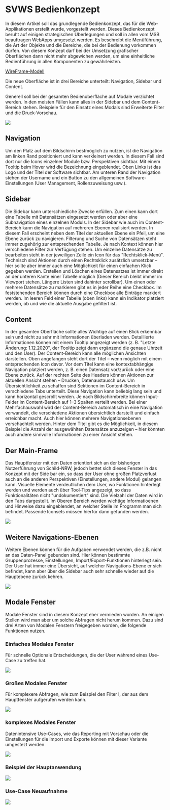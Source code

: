 # SVWS Bedienkonzept
In diesem Artikel soll das grundlegende Bedienkonzept, das für die Web-Applikationen erstellt wurde, vorgestellt werden.
Dieses Bedienkonzept beruht auf einigen strategischen Überlegungen und soll in allen vom MSB beauftragen WebApps umgesetzt werden.
Es beschreibt die Menüführung, die Art der Objekte und die Bereiche, die bei der Bedienung vorkommen dürfen. 
Von diesem Konzept darf bei der Umsetzung grafischer Oberflächen dann nicht mehr abgewichen werden, 
um eine einheitliche Bedienführung in allen Komponenten zu gewährleisten.


[WireFrame-Modell](https://xd.adobe.com/view/4fa6739c-7cb9-444e-b62f-bf5ef48a2b4b-1af5/?fullscreen)

Die neue Oberfläche ist in drei Bereiche unterteilt: Navigation, Sidebar und Content.

Generell soll bei der gesamten Bedienoberfläche auf Modale verzichtet werden. 
In den meisten Fällen kann alles in der Sidebar und dem Content-Bereich stehen. 
Beispiele für den Einsatz eines Modals sind Erweiterte Filter und die Druck-Vorschau.


![](graphics/BK_Konzept.png)


## Navigation
Um den Platz auf dem Bildschirm bestmöglich zu nutzen, ist die Navigation am linken Rand positioniert und kann verkleinert werden. In diesem Fall sind dort nur die Icons einzelner Module bzw. Perspektiven sichtbar. Mit einem Tooltip beim Hover wird die Bezeichnung eingeblendet. Oben Links ist das Logo und der Titel der Software sichtbar. Am unteren Rand der Navigation stehen der Username und ein Button zu den allgemeinen Software-Einstellungen (User Management, Rollenzuweisung usw.).

## Sidebar
Die Sidebar kann unterschiedliche Zwecke erfüllen. Zum einen kann dort eine Tabelle mit Datensätzen eingesetzt werden oder aber eine Subnavigation eines einzelnen Moduls. In der Sidebar wie auch im Content-Bereich kann die Navigation auf mehreren Ebenen realisiert werden. In diesem Fall erscheint neben dem Titel der aktuellen Ebene ein Pfeil, um eine Ebene zurück zu navigieren.
Filterung und Suche von Datensätzen steht immer zugehörig zur entsprechenden Tabelle. Je nach Kontext können hier verschiedene Filter zur Verfügung stehen. Um einzelne Datensätze zu bearbeiten steht in der jeweiligen Zeile ein Icon für das "Rechtsklick-Menü". Technisch sind Aktionen durch einen Rechtsklick zusätzlich umsetzbar – hier sollte aber immer auch eine Möglichkeit für einen einfachen Klick gegeben werden. Erstellen und Löschen eines Datensatzes ist immer direkt an der unteren Kante einer Tabelle möglich (Dieser Bereich bleibt immer im Viewport stehen. Längere Listen sind dahinter scrollbar). Um einen oder mehrere Datensätze zu markieren gibt es in jeder Reihe eine Checkbox. Im feststehenden Bereich können durch eine Checkbox alle Einträge markiert werden. Im leeren Feld einer Tabelle (oben links) kann ein Indikator platziert werden, ob und wie die aktuelle Ausgabe gefiltert ist.

## Content
In der gesamten Oberfläche sollte alles Wichtige auf einen Blick erkennbar sein und nicht zu sehr mit Informationen überladen werden. Detaillierte Informationen können mit einem Tooltip angezeigt werden (z. B. "Letzte Änderung: 1.12.2020", der Tooltip zeigt dann ergänzend die genaue Uhrzeit und den User).
Der Content-Bereich kann alle möglichen Ansichten darstellen. Oben angefangen steht dort der Titel – wenn möglich mit einem entsprechenden Icon davor. Vor dem Titel kann eine kontextabhängige Navigation platziert werden, z. B. einen Datensatz vor/zurück oder eine Ebene zurück. Auf der rechten Seite des Headers können Aktionen zur aktuellen Ansicht stehen – Drucken, Datenaustausch usw.
Um Übersichtlichkeit zu schaffen sind Sektionen im Content-Bereich in verschiedene Tabs unterteilt. Diese Navigation kann beliebig lang sein und kann horizontal gescrollt werden.
Je nach Bildschirmbreite können Input-Felder im Content-Bereich auf 1–3 Spalten verteilt werden. Bei einer Mehrfachauswahl wird der Content-Bereich automatisch in eine Navigation verwandelt, die verschiedene Aktionen übersichtlich darstellt und einfach erreichbar macht. Auch hier können mehrere Navigationsebenen verschachtelt werden. Hinter dem Titel gibt es die Möglichkeit, in diesem Beispiel die Anzahl der ausgewählten Datensätze anzuzeigen – hier könnten auch andere sinnvolle Informationen zu einer Ansicht stehen.


## Der Main-Frame



Das Hauptfenster mit den Daten orientiert sich an der bisherigen Nutzerführung von Schild-NRW, jedoch bettet sich dieses Fenster in das Konzept mit der Side bar ein, so dass der User ohne großen Platzverlust auch an die anderen Perspektiven (Einstellungen, andere Modul) gelangen kann.
Visuelle Elemente verdeutlichen dem User, wo Funktionen hinterlegt werden und werden auch über Tool-Tips angezeigt, so dass Funktionalitäten nicht "undokumentiert" sind.
Die Vielzahl der Daten wird in den Tabs dargestellt. Im Oberen Bereich werden wichtige Informatioenen und Hinweise dazu eingeblendet, an welcher Stelle im Programm man sich befindet.
Passende Iconsets müssen hierfür dann gefunden werden.

![](graphics/BK_ModulA.png)


## Weitere Navigations-Ebenen

Weitere Ebenen können für die Aufgaben verwendet werden, die z.B. nicht an das Daten-Panel gebunden sind. Hier können bestimmte Gruppenprozesse, Einstellungen, Import/Export-Funktionen hinterlegt sein.
Der User hat immer eine Übersicht, auf welcher Navigations-Ebene er sich befindet, kann aber über die Sidebar auch sehr schnelle wieder auf die Hauptebene zurück kehren.

![](graphics/BK_ModulB.png)

## Modale Fenster
Modale Fenster sind in diesem Konzept eher vermieden worden. An einigen Stellen wird man aber um solche Abfragen nicht herum kommen. Dazu sind drei Arten von Modalen Fenstern freigegeben worden, die folgende Funktionen nutzen.

### Einfaches Modales Fenster
Für schnelle Optionale Entscheidungen, die der User während eines Use-Case zu treffen hat.

![](graphics/BK_EinfachesModal.png)



### Großes Modales Fenster
Für komplexere Abfragen, wie zum Beispiel den Filter I, der aus dem Hauptfenster aufgerufen werden kann.

![](graphics/BK_GroßesModal.png)


### komplexes Modales Fenster
Datenintensive Use-Cases, wie das Reporting mit Vorschau oder die Einstellungen für die Import und Exporte können mit dieser Variante umgestezt werden.

![](graphics/BK_KomplexesModal.png)



### Beispiel der Hauptanwendung
![](graphics/BK_Beispiel.png)



### Use-Case Neuaufnahme
![](graphics/BK_Neuaufnahme.png)